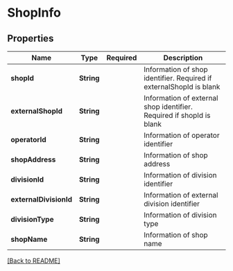 # ShopInfo
## Properties

| Name | Type | Required | Description |
| ------------- | ------------- | ------------- | ------------- |
| **shopId** | **String** |  | Information of shop identifier. Required if externalShopId is blank |
| **externalShopId** | **String** |  | Information of external shop identifier. Required if shopId is blank |
| **operatorId** | **String** |  | Information of operator identifier |
| **shopAddress** | **String** |  | Information of shop address |
| **divisionId** | **String** |  | Information of division identifier |
| **externalDivisionId** | **String** |  | Information of external division identifier |
| **divisionType** | **String** |  | Information of division type |
| **shopName** | **String** |  | Information of shop name |

[[Back to README]](../../../../README.md)
